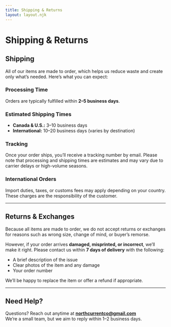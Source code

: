 ```yaml
---
title: Shipping & Returns
layout: layout.njk
---
```


# Shipping & Returns

## Shipping

All of our items are made to order, which helps us reduce waste and create only what’s needed. Here’s what you can expect:

### Processing Time

Orders are typically fulfilled within **2–5 business days**.

### Estimated Shipping Times

- **Canada & U.S.:** 3–10 business days
- **International:** 10–20 business days (varies by destination)

### Tracking

Once your order ships, you’ll receive a tracking number by email. Please note that processing and shipping times are estimates and may vary due to carrier delays or high-volume seasons.

### International Orders

Import duties, taxes, or customs fees may apply depending on your country. These charges are the responsibility of the customer.

---

## Returns & Exchanges

Because all items are made to order, we do not accept returns or exchanges for reasons such as wrong size, change of mind, or buyer’s remorse.

However, if your order arrives **damaged, misprinted, or incorrect**, we’ll make it right. Please contact us within **7 days of delivery** with the following:

- A brief description of the issue
- Clear photos of the item and any damage
- Your order number

We’ll be happy to replace the item or offer a refund if appropriate.

---

## Need Help?

Questions? Reach out anytime at **[northcurrentco@gmail.com](mailto:northcurrentco@gmail.com)**  
We’re a small team, but we aim to reply within 1–2 business days.
